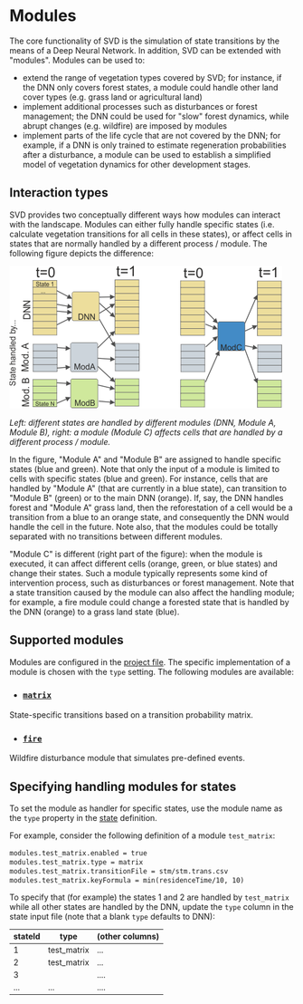 # Modules

The core functionality of SVD is the simulation of state transitions by the means of a Deep Neural Network.
In addition, SVD can be extended with "modules". Modules can be used to:
* extend the range of vegetation types covered by SVD; for instance, if the DNN only covers forest states,
a module could handle other land cover types (e.g. grass land or agricultural land)
* implement additional processes such as disturbances or forest management; the DNN could be used 
for "slow" forest dynamics, while abrupt changes (e.g. wildfire) are imposed by modules
* implement parts of the life cycle that are not covered by the DNN; for example, if a DNN is only trained 
to estimate regeneration probabilities after a disturbance, a module can be used to establish a simplified
model of vegetation dynamics for other development stages.

## Interaction types
SVD provides two conceptually different ways how modules can interact with the landscape. Modules can
either fully handle specific states (i.e. calculate vegetation transitions for all cells in these states), 
or affect cells in states that are normally handled by a different process / module. The following figure
depicts the difference:

![handling modules in SVD](img/state_handling_modules.png)

*Left: different states are handled by different modules (DNN, Module A, Module B), right: a module (Module C) affects cells that are handled by
a different process / module.*

In the figure, "Module A" and "Module B" are assigned to handle specific states (blue and green). Note that
only the input of a module is limited to cells with specific states (blue and green). For instance,
cells that are handled by "Module A" (that are currently in a blue state), can transition to "Module B"
(green) or to the main DNN (orange). If, say, the DNN handles forest and "Module A" grass land, then 
the reforestation of a cell would be a transition from a blue to an orange state, and consequently the DNN would 
handle the cell in the future. Note also, that the modules could be totally separated with no transitions 
between different modules.

"Module C" is different (right part of the figure): when the module is executed, it can affect different
cells (orange, green, or blue states) and change their states. Such a module typically represents 
some kind of intervention process, such as disturbances or forest management. 
Note that a state transition caused by the module can also affect the handling module; for example, 
a fire module could change a forested state that is handled by the DNN (orange) to a grass land state (blue).
 
## Supported modules

Modules are configured in the [project file](project_file.md). The specific implementation of a module is chosen
with the `type` setting. The following modules are available:

* ### [`matrix`](module_matrix.md)
State-specific transitions based on a transition probability matrix.
 
* ### [`fire`](module_fire.md)
Wildfire disturbance module that simulates pre-defined events.

## Specifying handling modules for states
To set the module as handler for specific states, use the module name as the `type` property in the
[state](states.md) definition.

For example, consider the following definition of a module `test_matrix`:
```
modules.test_matrix.enabled = true
modules.test_matrix.type = matrix
modules.test_matrix.transitionFile = stm/stm.trans.csv
modules.test_matrix.keyFormula = min(residenceTime/10, 10)
```

To specify that (for example) the states 1 and 2 are handled by `test_matrix` while all other states
are handled by the DNN, update the `type` column in the state input file (note that a blank `type` defaults to DNN):

 stateId | type | (other columns)
---------- | ---- | -----
1 | test_matrix | ...
2 | test_matrix | ...
3 |   | ....
... | ... |....



